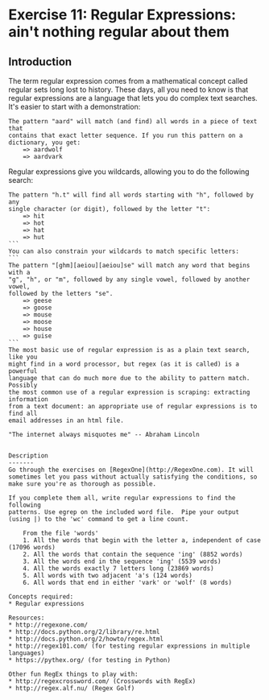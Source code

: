 Exercise 11: Regular Expressions: ain't nothing regular about them
=======

Introduction
-------
The term regular expression comes from a mathematical concept called regular
sets long lost to history. These days, all you need to know is that regular
expressions are a language that lets you do complex text searches. It's easier
to start with a demonstration:
```
The pattern "aard" will match (and find) all words in a piece of text that
contains that exact letter sequence. If you run this pattern on a
dictionary, you get:
    => aardwolf
    => aardvark
```
Regular expressions give you wildcards, allowing you to do the following search:
````
The pattern "h.t" will find all words starting with "h", followed by any
single character (or digit), followed by the letter "t":
    => hit
    => hot
    => hat
    => hut
```
You can also constrain your wildcards to match specific letters:
```
The pattern "[ghm][aeiou][aeiou]se" will match any word that begins with a
"g", "h", or "m", followed by any single vowel, followed by another vowel,
followed by the letters "se".
    => geese
    => goose
    => mouse
    => moose
    => house
    => guise
```
The most basic use of regular expression is as a plain text search, like you
might find in a word processor, but regex (as it is called) is a powerful
language that can do much more due to the ability to pattern match. Possibly
the most common use of a regular expression is scraping: extracting information
from a text document: an appropriate use of regular expressions is to find all
email addresses in an html file.

"The internet always misquotes me" -- Abraham Lincoln


Description
-------
Go through the exercises on [RegexOne](http://RegexOne.com). It will sometimes let you pass without actually satisfying the conditions, so make sure you're as thorough as possible.

If you complete them all, write regular expressions to find the following
patterns. Use egrep on the included word file.  Pipe your output (using |) to the 'wc' command to get a line count.

    From the file 'words'
    1. All the words that begin with the letter a, independent of case (17096 words)
    2. All the words that contain the sequence 'ing' (8852 words)
    3. All the words end in the sequence 'ing' (5539 words)
    4. All the words exactly 7 letters long (23869 words)
    5. All words with two adjacent 'a's (124 words)
    6. All words that end in either 'vark' or 'wolf' (8 words)

Concepts required:
* Regular expressions

Resources:
* http://regexone.com/
* http://docs.python.org/2/library/re.html
* http://docs.python.org/2/howto/regex.html
* http://regex101.com/ (for testing regular expressions in multiple languages)
* https://pythex.org/ (for testing in Python)

Other fun RegEx things to play with:
* http://regexcrossword.com/ (Crosswords with RegEx)
* http://regex.alf.nu/ (Regex Golf)

